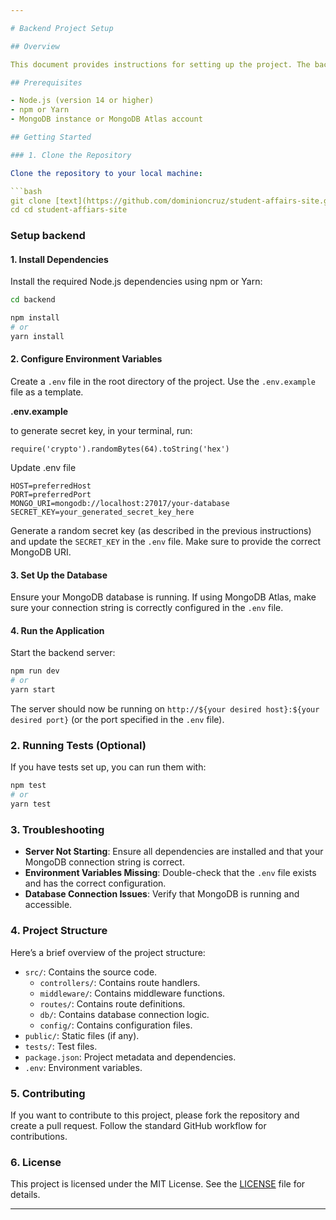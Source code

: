 ```yaml
---

# Backend Project Setup

## Overview

This document provides instructions for setting up the project. The backend is built using Node.js with Express and connects to a MongoDB database.

## Prerequisites

- Node.js (version 14 or higher)
- npm or Yarn
- MongoDB instance or MongoDB Atlas account

## Getting Started

### 1. Clone the Repository

Clone the repository to your local machine:

```bash
git clone [text](https://github.com/dominioncruz/student-affairs-site.git)
cd cd student-affiars-site
```

### Setup backend

#### 1. Install Dependencies

Install the required Node.js dependencies using npm or Yarn:

```bash
cd backend

npm install
# or
yarn install
```

#### 2. Configure Environment Variables

Create a `.env` file in the root directory of the project. Use the `.env.example` file as a template. 

**.env.example**

to generate secret key, in your terminal, run:
```
require('crypto').randomBytes(64).toString('hex')
```

Update .env file

```
HOST=preferredHost
PORT=preferredPort
MONGO_URI=mongodb://localhost:27017/your-database
SECRET_KEY=your_generated_secret_key_here
```

Generate a random secret key (as described in the previous instructions) and update the `SECRET_KEY` in the `.env` file. Make sure to provide the correct MongoDB URI.

#### 3. Set Up the Database

Ensure your MongoDB database is running. If using MongoDB Atlas, make sure your connection string is correctly configured in the `.env` file.

#### 4. Run the Application

Start the backend server:

```bash
npm run dev
# or
yarn start
```

The server should now be running on `http://${your desired host}:${your desired port}` (or the port specified in the `.env` file).

### 2. Running Tests (Optional)

If you have tests set up, you can run them with:

```bash
npm test
# or
yarn test
```

### 3. Troubleshooting

- **Server Not Starting**: Ensure all dependencies are installed and that your MongoDB connection string is correct.
- **Environment Variables Missing**: Double-check that the `.env` file exists and has the correct configuration.
- **Database Connection Issues**: Verify that MongoDB is running and accessible.

### 4. Project Structure

Here’s a brief overview of the project structure:

- `src/`: Contains the source code.
  - `controllers/`: Contains route handlers.
  - `middleware/`: Contains middleware functions.
  - `routes/`: Contains route definitions.
  - `db/`: Contains database connection logic.
  - `config/`: Contains configuration files.
- `public/`: Static files (if any).
- `tests/`: Test files.
- `package.json`: Project metadata and dependencies.
- `.env`: Environment variables.

### 5. Contributing

If you want to contribute to this project, please fork the repository and create a pull request. Follow the standard GitHub workflow for contributions.

### 6. License

This project is licensed under the MIT License. See the [LICENSE](LICENSE) file for details.

---
```

